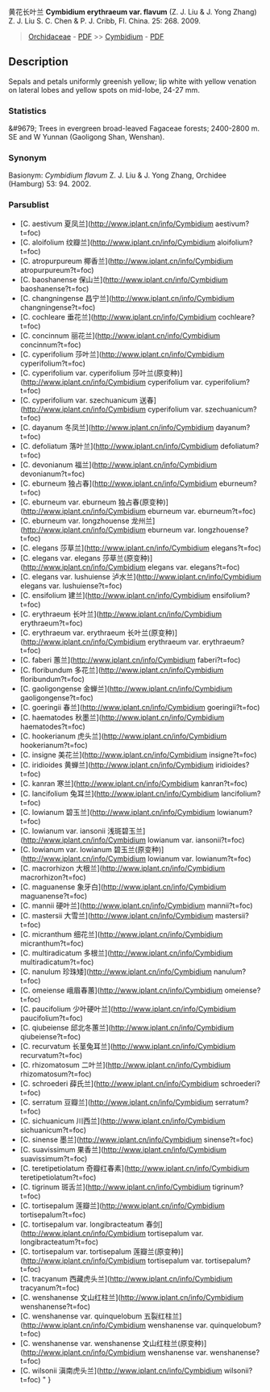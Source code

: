 黄花长叶兰 **Cymbidium erythraeum var. flavum** (Z. J. Liu & J. Yong Zhang) Z. J. Liu S. C. Chen & P. J. Cribb, Fl. China. 25: 268. 2009.

> [Orchidaceae](http://www.iplant.cn/info/Orchidaceae?t=foc) - [PDF](http://www.iplant.cn/foc/pdf/Orchidaceae.pdf) >> [Cymbidium](http://www.iplant.cn/info/Cymbidium?t=foc) - [PDF](http://www.iplant.cn/foc/pdf/Cymbidium.pdf)

## Description

Sepals and petals uniformly greenish yellow; lip white with yellow venation on lateral lobes and yellow spots on mid-lobe, 24-27 mm.

### Statistics
&amp;#9679; Trees in evergreen broad-leaved Fagaceae forests; 2400-2800 m. SE and W Yunnan (Gaoligong Shan, Wenshan).

### Synonym
Basionym: *Cymbidium flavum* Z. J. Liu & J. Yong Zhang, Orchidee (Hamburg) 53: 94. 2002.

### Parsublist

* [C.  aestivum  夏凤兰](http://www.iplant.cn/info/Cymbidium aestivum?t=foc)
* [C.  aloifolium  纹瓣兰](http://www.iplant.cn/info/Cymbidium aloifolium?t=foc)
* [C.  atropurpureum  椰香兰](http://www.iplant.cn/info/Cymbidium atropurpureum?t=foc)
* [C.  baoshanense  保山兰](http://www.iplant.cn/info/Cymbidium baoshanense?t=foc)
* [C.  changningense  昌宁兰](http://www.iplant.cn/info/Cymbidium changningense?t=foc)
* [C.  cochleare  垂花兰](http://www.iplant.cn/info/Cymbidium cochleare?t=foc)
* [C.  concinnum  丽花兰](http://www.iplant.cn/info/Cymbidium concinnum?t=foc)
* [C.  cyperifolium  莎叶兰](http://www.iplant.cn/info/Cymbidium cyperifolium?t=foc)
* [C.  cyperifolium var. cyperifolium  莎叶兰(原变种)](http://www.iplant.cn/info/Cymbidium cyperifolium var. cyperifolium?t=foc)
* [C.  cyperifolium var. szechuanicum  送春](http://www.iplant.cn/info/Cymbidium cyperifolium var. szechuanicum?t=foc)
* [C.  dayanum  冬凤兰](http://www.iplant.cn/info/Cymbidium dayanum?t=foc)
* [C.  defoliatum  落叶兰](http://www.iplant.cn/info/Cymbidium defoliatum?t=foc)
* [C.  devonianum  福兰](http://www.iplant.cn/info/Cymbidium devonianum?t=foc)
* [C.  eburneum  独占春](http://www.iplant.cn/info/Cymbidium eburneum?t=foc)
* [C.  eburneum var. eburneum  独占春(原变种)](http://www.iplant.cn/info/Cymbidium eburneum var. eburneum?t=foc)
* [C.  eburneum var. longzhouense  龙州兰](http://www.iplant.cn/info/Cymbidium eburneum var. longzhouense?t=foc)
* [C.  elegans  莎草兰](http://www.iplant.cn/info/Cymbidium elegans?t=foc)
* [C.  elegans var. elegans  莎草兰(原变种)](http://www.iplant.cn/info/Cymbidium elegans var. elegans?t=foc)
* [C.  elegans var. lushuiense  泸水兰](http://www.iplant.cn/info/Cymbidium elegans var. lushuiense?t=foc)
* [C.  ensifolium  建兰](http://www.iplant.cn/info/Cymbidium ensifolium?t=foc)
* [C.  erythraeum  长叶兰](http://www.iplant.cn/info/Cymbidium erythraeum?t=foc)
* [C.  erythraeum var. erythraeum  长叶兰(原变种)](http://www.iplant.cn/info/Cymbidium erythraeum var. erythraeum?t=foc)
* [C.  faberi  蕙兰](http://www.iplant.cn/info/Cymbidium faberi?t=foc)
* [C.  floribundum  多花兰](http://www.iplant.cn/info/Cymbidium floribundum?t=foc)
* [C.  gaoligongense  金蝉兰](http://www.iplant.cn/info/Cymbidium gaoligongense?t=foc)
* [C.  goeringii  春兰](http://www.iplant.cn/info/Cymbidium goeringii?t=foc)
* [C.  haematodes  秋墨兰](http://www.iplant.cn/info/Cymbidium haematodes?t=foc)
* [C.  hookerianum  虎头兰](http://www.iplant.cn/info/Cymbidium hookerianum?t=foc)
* [C.  insigne  美花兰](http://www.iplant.cn/info/Cymbidium insigne?t=foc)
* [C.  iridioides  黄蝉兰](http://www.iplant.cn/info/Cymbidium iridioides?t=foc)
* [C.  kanran  寒兰](http://www.iplant.cn/info/Cymbidium kanran?t=foc)
* [C.  lancifolium  兔耳兰](http://www.iplant.cn/info/Cymbidium lancifolium?t=foc)
* [C.  lowianum  碧玉兰](http://www.iplant.cn/info/Cymbidium lowianum?t=foc)
* [C.  lowianum var. iansonii  浅斑碧玉兰](http://www.iplant.cn/info/Cymbidium lowianum var. iansonii?t=foc)
* [C.  lowianum var. lowianum  碧玉兰(原变种)](http://www.iplant.cn/info/Cymbidium lowianum var. lowianum?t=foc)
* [C.  macrorhizon  大根兰](http://www.iplant.cn/info/Cymbidium macrorhizon?t=foc)
* [C.  maguanense  象牙白](http://www.iplant.cn/info/Cymbidium maguanense?t=foc)
* [C.  mannii  硬叶兰](http://www.iplant.cn/info/Cymbidium mannii?t=foc)
* [C.  mastersii  大雪兰](http://www.iplant.cn/info/Cymbidium mastersii?t=foc)
* [C.  micranthum  细花兰](http://www.iplant.cn/info/Cymbidium micranthum?t=foc)
* [C.  multiradicatum  多根兰](http://www.iplant.cn/info/Cymbidium multiradicatum?t=foc)
* [C.  nanulum  珍珠矮](http://www.iplant.cn/info/Cymbidium nanulum?t=foc)
* [C.  omeiense  峨眉春蕙](http://www.iplant.cn/info/Cymbidium omeiense?t=foc)
* [C.  paucifolium  少叶硬叶兰](http://www.iplant.cn/info/Cymbidium paucifolium?t=foc)
* [C.  qiubeiense  邱北冬蕙兰](http://www.iplant.cn/info/Cymbidium qiubeiense?t=foc)
* [C.  recurvatum  长茎兔耳兰](http://www.iplant.cn/info/Cymbidium recurvatum?t=foc)
* [C.  rhizomatosum  二叶兰](http://www.iplant.cn/info/Cymbidium rhizomatosum?t=foc)
* [C.  schroederi  薛氏兰](http://www.iplant.cn/info/Cymbidium schroederi?t=foc)
* [C.  serratum  豆瓣兰](http://www.iplant.cn/info/Cymbidium serratum?t=foc)
* [C.  sichuanicum  川西兰](http://www.iplant.cn/info/Cymbidium sichuanicum?t=foc)
* [C.  sinense  墨兰](http://www.iplant.cn/info/Cymbidium sinense?t=foc)
* [C.  suavissimum  果香兰](http://www.iplant.cn/info/Cymbidium suavissimum?t=foc)
* [C.  teretipetiolatum  奇瓣红春素](http://www.iplant.cn/info/Cymbidium teretipetiolatum?t=foc)
* [C.  tigrinum  斑舌兰](http://www.iplant.cn/info/Cymbidium tigrinum?t=foc)
* [C.  tortisepalum  莲瓣兰](http://www.iplant.cn/info/Cymbidium tortisepalum?t=foc)
* [C.  tortisepalum var. longibracteatum  春剑](http://www.iplant.cn/info/Cymbidium tortisepalum var. longibracteatum?t=foc)
* [C.  tortisepalum var. tortisepalum  莲瓣兰(原变种)](http://www.iplant.cn/info/Cymbidium tortisepalum var. tortisepalum?t=foc)
* [C.  tracyanum  西藏虎头兰](http://www.iplant.cn/info/Cymbidium tracyanum?t=foc)
* [C.  wenshanense  文山红柱兰](http://www.iplant.cn/info/Cymbidium wenshanense?t=foc)
* [C.  wenshanense var. quinquelobum  五裂红柱兰](http://www.iplant.cn/info/Cymbidium wenshanense var. quinquelobum?t=foc)
* [C.  wenshanense var. wenshanense  文山红柱兰(原变种)](http://www.iplant.cn/info/Cymbidium wenshanense var. wenshanense?t=foc)
* [C.  wilsonii  滇南虎头兰](http://www.iplant.cn/info/Cymbidium wilsonii?t=foc)
"
}
